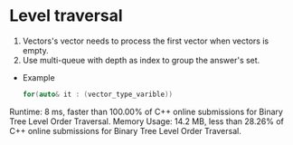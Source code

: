 # Level traversal 
1.  Vectors's vector needs to process the first vector when vectors is empty.
2.  Use multi-queue with depth as index to group the answer's set.
*  Example 
    ```c++
    for(auto& it : (vector_type_varible)) 
    ```
Runtime: 8 ms, faster than 100.00% of C++ online submissions for Binary Tree Level Order Traversal.
Memory Usage: 14.2 MB, less than 28.26% of C++ online submissions for Binary Tree Level Order Traversal.